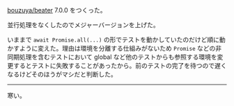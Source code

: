 [bouzuya/beater][] 7.0.0 をつくった。

並行処理をなくしたのでメジャーバージョンを上げた。

いままで `await Promise.all(...)` の形でテストを動かしていたのだけど順に動かすように変えた。理由は環境を分離する仕組みがないため `Promise` などの非同期処理を含むテストにおいて global など他のテストからも参照する環境を変更するとテストに失敗することがあったから。前のテストの完了を待つので遅くなるけどそのほうがマシだと判断した。

---

寒い。

[bouzuya/beater]: https://github.com/bouzuya/beater
